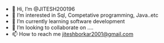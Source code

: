 - 👋 Hi, I’m @JITESH200196
- 👀 I’m interested in Sql, Competative programming, Java..etc
- 🌱 I’m currently learning software development
- 💞️ I’m looking to collaborate on ....
- 📫 How to reach me jiteshborkar2001@gmail.com

<!---
JITESH200196/JITESH200196 is a ✨ special ✨ repository because its `README.md` (this file) appears on your GitHub profile.
You can click the Preview link to take a look at your changes.
--->
